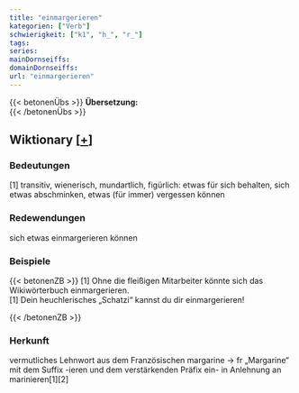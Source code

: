 ```yaml
---
title: "einmargerieren"
kategorien: ["Verb"]
schwierigkeit: ["k1", "h_", "r_"]
tags:
series:
mainDornseiffs:
domainDornseiffs:
url: "einmargerieren"
---
```


{{< betonenÜbs >}}
**Übersetzung:**  
{{< /betonenÜbs >}}

## Wiktionary [[+](https://de.wiktionary.org/wiki/einmargerieren)]

### Bedeutungen
[1] transitiv, wienerisch, mundartlich, figürlich: etwas für sich behalten, sich etwas abschminken, etwas (für immer) vergessen können  

### Redewendungen
sich etwas einmargerieren können  

### Beispiele
{{< betonenZB >}}
[1] Ohne die fleißigen Mitarbeiter könnte sich das Wikiwörterbuch einmargerieren.  
[1] Dein heuchlerisches „Schatzi“ kannst du dir einmargerieren!  

{{< /betonenZB >}}
### Herkunft
vermutliches Lehnwort aus dem Französischen margarine → fr „Margarine“ mit dem Suffix -ieren und dem verstärkenden Präfix ein- in Anlehnung an marinieren[1][2]  


